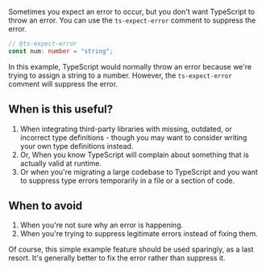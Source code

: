 Sometimes you expect an error to occur, but you don't want TypeScript to throw an error. You can use the `ts-expect-error` comment to suppress the error.

```typescript
// @ts-expect-error
const num: number = "string";
```

In this example, TypeScript would normally throw an error because we're trying to assign a string to a number. However, the `ts-expect-error` comment will suppress the error.

## When is this useful?

1. When integrating third-party libraries with missing, outdated, or incorrect type definitions - though you may want to consider writing your own type definitions instead.
2. Or, When you know TypeScript will complain about something that is actually valid at runtime.
3. Or when you're migrating a large codebase to TypeScript and you want to suppress type errors temporarily in a file or a section of code.

## When to avoid

1. When you're not sure why an error is happening.
2. When you're trying to suppress legitimate errors instead of fixing them.

Of course, this simple example feature should be used sparingly, as a last resort. It's generally better to fix the error rather than suppress it.
